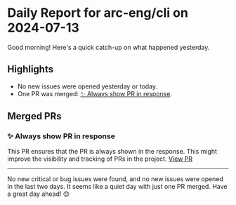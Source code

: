 # Daily Report for arc-eng/cli on 2024-07-13

Good morning! Here's a quick catch-up on what happened yesterday.

## Highlights
- No new issues were opened yesterday or today.
- One PR was merged: [✨ Always show PR in response](https://github.com/arc-eng/cli/pull/92).

## Merged PRs
### ✨ Always show PR in response
This PR ensures that the PR is always shown in the response. This might improve the visibility and tracking of PRs in the project. [View PR](https://github.com/arc-eng/cli/pull/92)

---

No new critical or bug issues were found, and no new issues were opened in the last two days. It seems like a quiet day with just one PR merged. Have a great day ahead! 😊